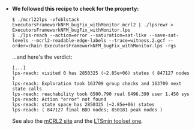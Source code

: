 *   **We followed this recipe to check for the property:**

        $ ./mcrl22lps -vfoblstack ExecutorsFrameworkNFM_bugFix_withMonitor.mcrl2 | ./lpsrewr > ExecutorsFrameworkNFM_bugFix_withMonitor.lps
        $ ./lps-reach --action=error --saturation=sat-like --save-sat-levels --mcrl2-readable-edge-labels --trace=witness.2.gcf --order=chain ExecutorsFrameworkNFM_bugFix_withMonitor.lps -rgs

      ...and here's the verdict:

        [...]
        lps-reach: visited 0 has 2850325 (~2.85e+06) states ( 847127 nodes )
        lps-reach: Exploration took 163709 group checks and 163709 next state calls
        lps-reach: reachability took 6500.790 real 6496.390 user 1.450 sys
        lps-reach: Action "error" not found
        lps-reach: state space has 2850325 (~2.85e+06) states
        lps-reach: ( 847127 final BDD nodes; 850181 peak nodes )

    See also the [mCRL2 site](http://www.mcrl2.org/release/user_manual/index.html) and the [LTSmin toolset one](http://fmt.cs.utwente.nl/tools/ltsmin/).